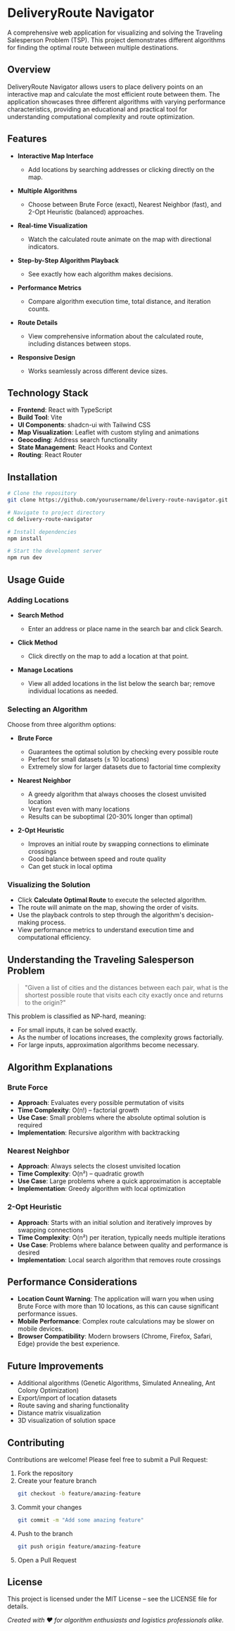 # DeliveryRoute Navigator

A comprehensive web application for visualizing and solving the Traveling Salesperson Problem (TSP). This project demonstrates different algorithms for finding the optimal route between multiple destinations.

## Overview

DeliveryRoute Navigator allows users to place delivery points on an interactive map and calculate the most efficient route between them. The application showcases three different algorithms with varying performance characteristics, providing an educational and practical tool for understanding computational complexity and route optimization.

## Features

- **Interactive Map Interface**
  - Add locations by searching addresses or clicking directly on the map.

- **Multiple Algorithms**
  - Choose between Brute Force (exact), Nearest Neighbor (fast), and 2-Opt Heuristic (balanced) approaches.

- **Real-time Visualization**
  - Watch the calculated route animate on the map with directional indicators.

- **Step-by-Step Algorithm Playback**
  - See exactly how each algorithm makes decisions.

- **Performance Metrics**
  - Compare algorithm execution time, total distance, and iteration counts.

- **Route Details**
  - View comprehensive information about the calculated route, including distances between stops.

- **Responsive Design**
  - Works seamlessly across different device sizes.

## Technology Stack

- **Frontend**: React with TypeScript
- **Build Tool**: Vite
- **UI Components**: shadcn-ui with Tailwind CSS
- **Map Visualization**: Leaflet with custom styling and animations
- **Geocoding**: Address search functionality
- **State Management**: React Hooks and Context
- **Routing**: React Router

## Installation

```bash
# Clone the repository
git clone https://github.com/yourusername/delivery-route-navigator.git

# Navigate to project directory
cd delivery-route-navigator

# Install dependencies
npm install

# Start the development server
npm run dev
```

## Usage Guide

### Adding Locations

- **Search Method**
  - Enter an address or place name in the search bar and click Search.

- **Click Method**
  - Click directly on the map to add a location at that point.

- **Manage Locations**
  - View all added locations in the list below the search bar; remove individual locations as needed.

### Selecting an Algorithm

Choose from three algorithm options:

- **Brute Force**
  - Guarantees the optimal solution by checking every possible route
  - Perfect for small datasets (≤ 10 locations)
  - Extremely slow for larger datasets due to factorial time complexity

- **Nearest Neighbor**
  - A greedy algorithm that always chooses the closest unvisited location
  - Very fast even with many locations
  - Results can be suboptimal (20-30% longer than optimal)

- **2-Opt Heuristic**
  - Improves an initial route by swapping connections to eliminate crossings
  - Good balance between speed and route quality
  - Can get stuck in local optima

### Visualizing the Solution

- Click **Calculate Optimal Route** to execute the selected algorithm.
- The route will animate on the map, showing the order of visits.
- Use the playback controls to step through the algorithm's decision-making process.
- View performance metrics to understand execution time and computational efficiency.

## Understanding the Traveling Salesperson Problem

> "Given a list of cities and the distances between each pair, what is the shortest possible route that visits each city exactly once and returns to the origin?"

This problem is classified as NP-hard, meaning:

- For small inputs, it can be solved exactly.
- As the number of locations increases, the complexity grows factorially.
- For large inputs, approximation algorithms become necessary.

## Algorithm Explanations

### Brute Force
- **Approach**: Evaluates every possible permutation of visits
- **Time Complexity**: O(n!) – factorial growth
- **Use Case**: Small problems where the absolute optimal solution is required
- **Implementation**: Recursive algorithm with backtracking

### Nearest Neighbor
- **Approach**: Always selects the closest unvisited location
- **Time Complexity**: O(n²) – quadratic growth
- **Use Case**: Large problems where a quick approximation is acceptable
- **Implementation**: Greedy algorithm with local optimization

### 2-Opt Heuristic
- **Approach**: Starts with an initial solution and iteratively improves by swapping connections
- **Time Complexity**: O(n²) per iteration, typically needs multiple iterations
- **Use Case**: Problems where balance between quality and performance is desired
- **Implementation**: Local search algorithm that removes route crossings

## Performance Considerations

- **Location Count Warning**: The application will warn you when using Brute Force with more than 10 locations, as this can cause significant performance issues.
- **Mobile Performance**: Complex route calculations may be slower on mobile devices.
- **Browser Compatibility**: Modern browsers (Chrome, Firefox, Safari, Edge) provide the best experience.

## Future Improvements

- Additional algorithms (Genetic Algorithms, Simulated Annealing, Ant Colony Optimization)
- Export/import of location datasets
- Route saving and sharing functionality
- Distance matrix visualization
- 3D visualization of solution space

## Contributing

Contributions are welcome! Please feel free to submit a Pull Request:

1. Fork the repository
2. Create your feature branch
   ```bash
   git checkout -b feature/amazing-feature
   ```
3. Commit your changes
   ```bash
   git commit -m "Add some amazing feature"
   ```
4. Push to the branch
   ```bash
   git push origin feature/amazing-feature
   ```
5. Open a Pull Request

## License

This project is licensed under the MIT License – see the LICENSE file for details.

*Created with ❤️ for algorithm enthusiasts and logistics professionals alike.*
